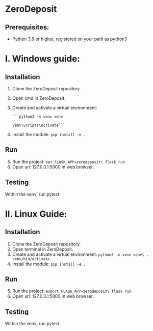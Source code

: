 # ZeroDeposit
  
## Prerequisites:
 - Python 3.6 or higher, registered on your path as python3


# I. Windows guide:
## Installation
 1. Clone the ZeroDeposit repository.
 2. Open cmd in ZeroDeposit.
 3. Create and activate a virtual environment: 
 
        ```python3 -m venv venv
        
        venv\Scripts\activate```
        
 4. Install the module: 
        ```pip install -e .```


## Run

 5. Run the project:
        ```set FLASK_APP=zerodeposit\
        flask run```
 6. Open url: 127.0.0.1:5000 in web browser.


## Testing

Within the venv, run pytest


# II. Linux Guide:
## Installation

 1. Clone the ZeroDeposit repository.
 2. Open terminal in ZeroDeposit.
 3. Create and activate a virtual environment: 
        ```python3 -m venv venv\
        . venv/bin/activate```
 4. Install the module: 
        ```pip install -e .```


## Run

 5. Run the project:
        ```export FLASK_APP=zerodeposit\
        flask run```
 6. Open url: 127.0.0.1:5000 in web browser.


## Testing

Within the venv, run pytest

